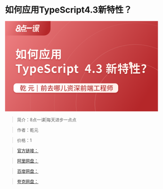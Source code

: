 # 如何应用TypeScript4.3新特性？

![img](../../assets/CioPOWEaQE2AYtJkAAKp8uoDq3Q488.png)

> 简介：8点一课|每天进步一点点

> 作者：乾元

> 价格：1

> [官方链接：]()

> [阿里网盘：]()

> [百度网盘：]()

> [夸克网盘：]()
